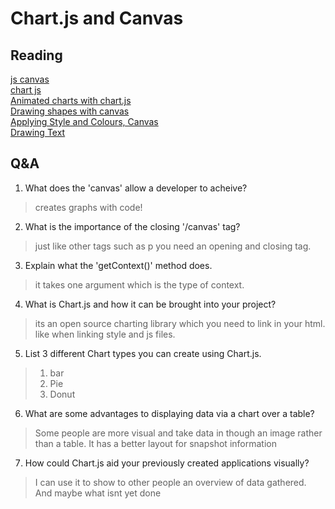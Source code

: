 # Chart.js and Canvas

## Reading
[js canvas](https://www.javascripttutorial.net/web-apis/javascript-canvas/)   
[chart js](http://www.chartjs.org/docs/)   
[Animated charts with chart.js](https://www.webdesignerdepot.com/2013/11/easily-create-stunning-animated-charts-with-chart-js/)   
[Drawing shapes with canvas](https://developer.mozilla.org/en-US/docs/Web/API/Canvas_API/Tutorial/Drawing_shapes)   
[Applying Style and Colours, Canvas](https://developer.mozilla.org/en-US/docs/Web/API/Canvas_API/Tutorial/Applying_styles_and_colors)   
[Drawing Text](https://developer.mozilla.org/en-US/docs/Web/API/Canvas_API/Tutorial/Drawing_text)   

## Q&A

1. What does the 'canvas' allow a developer to acheive?
> creates graphs with code!
2. What is the importance of the closing '/canvas' tag?
> just like other tags such as p you need an opening and closing tag.
3. Explain what the 'getContext()' method does.
> it takes one argument which is the type of context.
4. What is Chart.js and how it can be brought into your project?
> its an open source charting library which you need to link in your html. like when linking style and js files.
5. List 3 different Chart types you can create using Chart.js.
> 1. bar
> 1. Pie
> 1. Donut

6. What are some advantages to displaying data via a chart over a table?
> Some people are more visual and take data in though an image rather than a table. It has a better layout for snapshot information
7. How could Chart.js aid your previously created applications visually?
> I can use it to show to other people an overview of data gathered. And maybe what isnt yet done